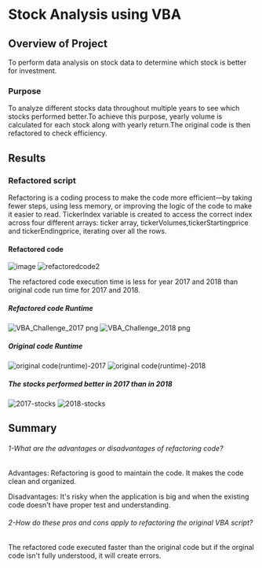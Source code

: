 # Stock Analysis using VBA

## Overview of Project
To perform data analysis on stock data to determine which stock is better for investment.

### Purpose
To analyze different stocks data throughout multiple years to see which stocks performed better.To achieve this purpose, yearly volume is calculated for each stock along with yearly return.The original code is then refactored to check efficiency.

## Results
### Refactored script
Refactoring is a coding process to make the code more efficient—by taking fewer steps, using less memory, or improving the logic of the code to make it easier to read.
TickerIndex variable is created to access the correct index across four different arrays: ticker array, tickerVolumes,tickerStartingprice and tickerEndingprice, iterating over all the rows.

#### Refactored code

![image](https://user-images.githubusercontent.com/84524153/122627964-1f55b000-d081-11eb-8ce5-3781c1fbbec5.png)
![refactoredcode2](https://user-images.githubusercontent.com/84524153/122629396-9fccde80-d08a-11eb-9b3f-641c71ae9f95.png)

The refactored code execution time is less for year 2017 and 2018 than original code run time for 2017 and 2018.
##### Refactored code Runtime
![VBA_Challenge_2017 png](https://user-images.githubusercontent.com/84524153/122628070-ee29af80-d081-11eb-9dad-9e33d449e2e4.png)
![VBA_Challenge_2018 png](https://user-images.githubusercontent.com/84524153/122628072-f255cd00-d081-11eb-9c20-73553567e52c.png)
##### Original code Runtime
![original code(runtime)-2017](https://user-images.githubusercontent.com/84524153/122628252-1665de00-d083-11eb-8a56-277a85b6f184.png)
![original code(runtime)-2018](https://user-images.githubusercontent.com/84524153/122628082-0d284180-d082-11eb-8adb-ab1e53ba51be.png)

##### The stocks performed better in 2017 than in 2018

![2017-stocks](https://user-images.githubusercontent.com/84524153/122628397-c9ced280-d083-11eb-8502-4041c1c32fd9.png)
![2018-stocks](https://user-images.githubusercontent.com/84524153/122628399-ce938680-d083-11eb-8562-e1ad868144c8.png)

## Summary
###### 1-What are the advantages or disadvantages of refactoring code?

Advantages: Refactoring is good  to maintain the code. It makes the code clean and organized.

Disadvantages: It's risky when the application is big and  when the existing code doesn't have proper test and understanding.

###### 2-How do these pros and cons apply to refactoring the original VBA script?

The refactored code executed faster than the original code but if the orginal code isn't fully understood, it will create errors.
